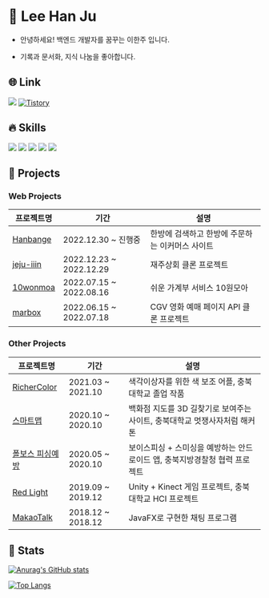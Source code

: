 <h1> 🌱 Lee Han Ju </h1>

- 안녕하세요! 백엔드 개발자를 꿈꾸는 이한주 입니다.

- 기록과 문서화, 지식 나눔을 좋아합니다.


## 🌐 **Link**
<a href="https://velog.io/@leehanju408" target="_blank"><img src="http://img.shields.io/badge/Velog-20c997?style=for-the-badge"/></a>
</a> <a href = "https://yangorithm.tistory.com//"> <img alt="Tistory" src ="https://img.shields.io/badge/Tistory-white.svg?&style=for-the-badge"/></a>

  
## 🔥 **Skills**
<p align="left">
  <img src="https://img.shields.io/badge/java-007396?style=for-the-badge&logo=openjdk&logoColor=white">
  <img src="https://img.shields.io/badge/spring-6DB33F?style=for-the-badge&logo=spring&logoColor=white">
  <img src="https://img.shields.io/badge/mysql-4479A1?style=for-the-badge&logo=mysql&logoColor=white">
  <img src="https://img.shields.io/badge/AWS-%23FF9900.svg?style=for-the-badge&logo=amazon-aws&logoColor=white">
  <img src="https://img.shields.io/badge/git-F05032?style=for-the-badge&logo=git&logoColor=white">
</p>
  
## 🌈 **Projects**
### Web Projects
프로젝트명 | 기간 |  설명
--|---|---
[Hanbange](https://github.com/Challenge-Hanbang-E) | 2022.12.30 ~ 진행중 | 한방에 검색하고 한방에 주문하는 이커머스 사이트
[jeju-iiin](https://github.com/yanJuicy/jeju-iiin) | 2022.12.23 ~ 2022.12.29 |  재주상회 클론 프로젝트
[10wonmoa](https://github.com/yanJuicy/Team-10jo-10wonmoa-BE) | 2022.07.15 ~ 2022.08.16 | 쉬운 가계부 서비스 10원모아
[marbox](https://github.com/yanJuicy/BE-02-MarBox) | 2022.06.15 ~ 2022.07.18 | CGV 영화 예매 페이지 API 클론 프로젝트

### Other Projects
프로젝트명 | 기간 |  설명
--|---|---
[RicherColor](https://github.com/yanJuicy/RicherColor) | 2021.03 ~ 2021.10 | 색각이상자를 위한 색 보조 어플, 충북대학교 졸업 작품
[스마트맵](https://github.com/LikeLionCBNU/smartmap-likelion) | 2020.10 ~ 2020.10 | 백화점 지도를 3D 길찾기로 보여주는 사이트, 충북대학교 멋쟁사자처럼 해커톤
[폴보스 피싱예방](https://github.com/yanJuicy/POLVOSS) | 2020.05 ~ 2020.10 | 보이스피싱 + 스미싱을 예방하는 안드로이드 앱, 충북지방경찰청 협력 프로젝트
[Red Light](https://github.com/yanJuicy/Red_Light) | 2019.09 ~ 2019.12 | Unity + Kinect 게임 프로젝트, 충북대학교 HCI 프로젝트
[MakaoTalk](https://github.com/yanJuicy/MakaoTalk) | 2018.12 ~ 2018.12 | JavaFX로 구현한 채팅 프로그램



## 🔭 Stats  
[![Anurag's GitHub stats](https://github-readme-stats.vercel.app/api?username=yanJuicy)](https://github.com/anuraghazra/github-readme-stats)
<br/>

[![Top Langs](https://github-readme-stats.vercel.app/api/top-langs/?username=yanJuicy&layout=compact)](https://github.com/anuraghazra/github-readme-stats)
</div>




<!--

Here are some ideas to get you started:

- 🔭 I’m currently working on ...
- 🌱 I’m currently learning ...
- 👯 I’m looking to collaborate on ...
- 🤔 I’m looking for help with ...
- 💬 Ask me about ...
- 📫 How to reach me: ...
- 😄 Pronouns: ...
- ⚡ Fun fact: ...
-->
